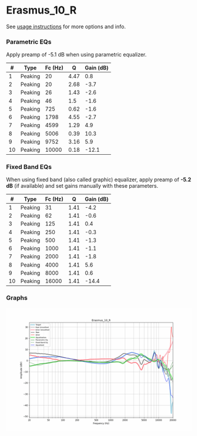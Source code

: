 # Erasmus_10_R
See [usage instructions](https://github.com/jaakkopasanen/AutoEq#usage) for more options and info.

### Parametric EQs
Apply preamp of -5.1 dB when using parametric equalizer.

|   # | Type    |   Fc (Hz) |    Q |   Gain (dB) |
|-----|---------|-----------|------|-------------|
|   1 | Peaking |        20 | 4.47 |         0.8 |
|   2 | Peaking |        20 | 2.68 |        -3.7 |
|   3 | Peaking |        26 | 1.43 |        -2.6 |
|   4 | Peaking |        46 | 1.5  |        -1.6 |
|   5 | Peaking |       725 | 0.62 |        -1.6 |
|   6 | Peaking |      1798 | 4.55 |        -2.7 |
|   7 | Peaking |      4599 | 1.29 |         4.9 |
|   8 | Peaking |      5006 | 0.39 |        10.3 |
|   9 | Peaking |      9752 | 3.16 |         5.9 |
|  10 | Peaking |     10000 | 0.18 |       -12.1 |

### Fixed Band EQs
When using fixed band (also called graphic) equalizer, apply preamp of **-5.2 dB** (if available) and set gains manually with these parameters.

|   # | Type    |   Fc (Hz) |    Q |   Gain (dB) |
|-----|---------|-----------|------|-------------|
|   1 | Peaking |        31 | 1.41 |        -4.2 |
|   2 | Peaking |        62 | 1.41 |        -0.6 |
|   3 | Peaking |       125 | 1.41 |         0.4 |
|   4 | Peaking |       250 | 1.41 |        -0.3 |
|   5 | Peaking |       500 | 1.41 |        -1.3 |
|   6 | Peaking |      1000 | 1.41 |        -1.1 |
|   7 | Peaking |      2000 | 1.41 |        -1.8 |
|   8 | Peaking |      4000 | 1.41 |         5.6 |
|   9 | Peaking |      8000 | 1.41 |         0.6 |
|  10 | Peaking |     16000 | 1.41 |       -14.4 |

### Graphs
![](./Erasmus_10_R.png)

